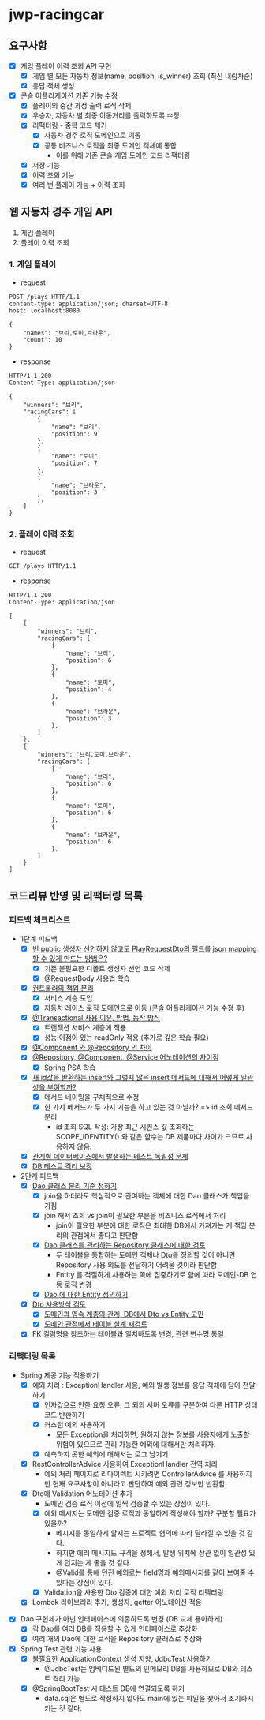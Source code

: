 # jwp-racingcar

## 요구사항

- [x] 게임 플레이 이력 조회 API 구현
    - [x] 게임 별 모든 자동차 정보(name, position, is_winner) 조회 (최신 내림차순)
    - [x] 응답 객체 생성
- [x] 콘솔 어플리케이션 기존 기능 수정
    - [x] 플레이의 중간 과정 출력 로직 삭제
    - [x] 우승자, 자동차 별 최종 이동거리를 출력하도록 수정
    - [x] 리팩터링 - 중복 코드 제거
        - [x] 자동차 경주 로직 도메인으로 이동
        - [x] 공통 비즈니스 로직을 최종 도메인 객체에 통합
            - 이를 위해 기존 콘솔 게임 도메인 코드 리팩터링
    - [x] 저장 기능
    - [x] 이력 조회 기능
    - [x] 여러 번 플레이 가능 + 이력 조회

## 웹 자동차 경주 게임 API

1. 게임 플레이
2. 플레이 이력 조회

### 1. 게임 플레이

- request

```http request
POST /plays HTTP/1.1
content-type: application/json; charset=UTF-8
host: localhost:8080

{
    "names": "브리,토미,브라운",
    "count": 10
}
```

- response

```http request
HTTP/1.1 200
Content-Type: application/json

{
    "winners": "브리",
    "racingCars": [
        {
            "name": "브리",
            "position": 9
        },
        {
            "name": "토미",
            "position": 7
        },
        {
            "name": "브라운",
            "position": 3
        },
    ]
}
```

### 2. 플레이 이력 조회

- request

```http request
GET /plays HTTP/1.1
```

- response

```http request
HTTP/1.1 200
Content-Type: application/json

[
    {
        "winners": "브리",
        "racingCars": [
            {
                "name": "브리",
                "position": 6
            },
            {
                "name": "토미",
                "position": 4
            },
            {
                "name": "브라운",
                "position": 3
            },
        ]
    },
    {
        "winners": "브리,토미,브라운",
        "racingCars": [
            {
                "name": "브리",
                "position": 6
            },
            {
                "name": "토미",
                "position": 6
            },
            {
                "name": "브라운",
                "position": 6
            },
        ]
    }
]
```

## 코드리뷰 반영 및 리팩터링 목록

### 피드백 체크리스트

- 1단계 피드백
    - [x] [빈 public 생성자 선언하지 않고도 PlayRequestDto의 필드를 json mapping 할 수 있게 만드는 방법은?](https://github.com/woowacourse/jwp-racingcar/pull/82#discussion_r1165362349)
        - [x] 기존 불필요한 디폴트 생성자 선언 코드 삭제
        - [x] @RequestBody 사용법 학습
    - [x] [컨트롤러의 책임 분리](https://github.com/woowacourse/jwp-racingcar/pull/82#discussion_r1165371523)
        - [x] 서비스 계층 도입
        - [x] 자동차 레이스 로직 도메인으로 이동 (콘솔 어플리케이션 기능 수정 후)
    - [x] [@Transactional 사용 이유, 방법, 동작 방식](https://github.com/woowacourse/jwp-racingcar/pull/82#discussion_r1165351296)
        - [x] 트랜잭션 서비스 계층에 적용
        - [x] 성능 이점이 있는 readOnly 적용 (추가로 깊은 학습 필요)
    - [x] [@Component 와 @Repository 의 차이](https://github.com/woowacourse/jwp-racingcar/pull/82#discussion_r1165357619)
    - [x] [@Repository, @Component, @Service 어노테이션의 차이점](https://github.com/woowacourse/jwp-racingcar/pull/82#discussion_r1165357619)
        - [x] Spring PSA 학습
    - [x] [새 id값을 반환하는 insert와 그렇지 않은 insert 메서드에 대해서 어떻게 일관성을 부여할까?](https://github.com/woowacourse/jwp-racingcar/pull/82#discussion_r1165358853)
        - [x] 메서드 네이밍을 구체적으로 수정
        - [x] 한 가지 메서드가 두 가지 기능을 하고 있는 것 아닐까? => id 조회 메서드 분리
            - id 조회 SQL 작성: 가장 최근 시퀀스 값 조회하는 SCOPE_IDENTITY() 와 같은 함수는 DB 제품마다 차이가 크므로 사용하지 않음.
    - [x] [관계형 데이터베이스에서 발생하는 테스트 독립성 문제](https://github.com/woowacourse/jwp-racingcar/pull/82#discussion_r1165381209)
    - [x] [DB 테스트 격리 보장](https://github.com/woowacourse/jwp-racingcar/pull/82#discussion_r1165371523)

- 2단계 피드백
    - [x] [Dao 클래스 분리 기준 정하기](https://github.com/woowacourse/jwp-racingcar/pull/105#discussion_r1167774162)
        - [x] join을 하더라도 핵심적으로 관여하는 객체에 대한 Dao 클래스가 책임을 가짐
        - [x] join 해서 조회 vs join이 필요한 부분을 비즈니스 로직에서 처리
            - join이 필요한 부분에 대한 로직은 최대한 DB에서 가져가는 게 책임 분리의 관점에서 좋다고 판단함
        - [x] [Dao 클래스를 관리하는 Repository 클래스에 대한 검토](https://github.com/woowacourse/jwp-racingcar/pull/105#discussion_r1173901912)
            - 두 테이블을 통합하는 도메인 객체나 Dto를 정의할 것이 아니면 Repository 사용 의도를 전달하기 어려울 것이라 판단함
            - Entity 를 적절하게 사용하는 쪽에 집중하기로 함에 따라 도메인-DB 연동 로직 변경
        - [x] [Dao 에 대한 Entity 정의하기](https://github.com/woowacourse/jwp-racingcar/pull/105#discussion_r1172280861)
    - [x] [Dto 사용방식 검토](https://github.com/woowacourse/jwp-racingcar/pull/105#discussion_r1167789126)
        - [x] [도메인과 영속 계층의 관계, DB에서 Dto vs Entity 고민](https://github.com/woowacourse/jwp-racingcar/pull/105#discussion_r1167789126)
        - [x] [도메인 관점에서 테이블 설계 재검토](https://github.com/woowacourse/jwp-racingcar/pull/105#discussion_r1167795949)
    - [x] FK 컬럼명을 참조하는 테이블과 일치하도록 변경, 관련 변수명 통일

### 리팩터링 목록

- Spring 제공 기능 적용하기
    - [x] 예외 처리 : ExceptionHandler 사용, 예외 발생 정보를 응답 객체에 담아 전달하기
        - [x] 인자값으로 인한 요청 오류, 그 외의 서버 오류를 구분하여 다른 HTTP 상태 코드 반환하기
        - [x] 커스텀 예외 사용하기
            - 모든 Exception을 처리하면, 원하지 않는 정보를 사용자에게 노출할 위험이 있으므로 관리 가능한 예외에 대해서만 처리하자.
        - [x] 예측하지 못한 예외에 대해서는 로그 남기기
    - [x] RestControllerAdvice 사용하여 ExceptionHandler 전역 처리
        - 예외 처리 페이지로 리다이렉트 시키려면 ControllerAdvice 를 사용하지만 현재 요구사항이 아니라고 판단하여 예외 관련 정보만 반환함.
    - [x] Dto에 Validation 어노테이션 추가
        - 도메인 검증 로직 이전에 일찍 검증할 수 있는 장점이 있다.
        - [x] 예외 메시지는 도메인 검증 로직과 동일하게 작성해야 할까? 구분할 필요가 있을까?
            - 메시지를 동일하게 할지는 프로젝트 협의에 따라 달라질 수 있을 것 같다.
            - 하지만 에러 메시지도 규격을 정해서, 발생 위치에 상관 없이 일관성 있게 던지는 게 좋을 것 같다.
            - @Valid를 통해 던진 예외로는 field명과 예외메시지를 같이 보여줄 수 있다는 장점이 있다.
        - [x] Validation을 사용한 Dto 검증에 대한 예외 처리 로직 리팩터링
    - [x] Lombok 라이브러리 추가, 생성자, getter 어노테이션 적용
- [x] Dao 구현체가 아닌 인터페이스에 의존하도록 변경 (DB 교체 용이하게)
    - [x] 각 Dao를 여러 DB를 적용할 수 있게 인터페이스로 추상화
    - [x] 여러 개의 Dao에 대한 로직을 Repository 클래스로 추상화
- [x] Spring Test 관련 기능 사용
    - [x] 불필요한 ApplicationContext 생성 지양, JdbcTest 사용하기
        - @JdbcTest는 임베디드된 별도의 인메모리 DB를 사용하므로 DB와 테스트 격리 가능
    - [x] @SpringBootTest 시 테스트 DB에 연결되도록 하기
        - data.sql은 별도로 작성하지 않아도 main에 있는 파일을 찾아서 초기화시키는 것 같다.
